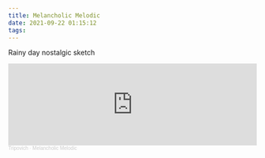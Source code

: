 ```yaml
---
title: Melancholic Melodic
date: 2021-09-22 01:15:12
tags:
---
```

Rainy day nostalgic sketch

<iframe width="100%" height="166" scrolling="no" frameborder="no" allow="autoplay" src="https://w.soundcloud.com/player/?url=https%3A//api.soundcloud.com/tracks/1128625141&color=%23181817&auto_play=false&hide_related=false&show_comments=true&show_user=true&show_reposts=false&show_teaser=true"></iframe><div style="font-size: 10px; color: #cccccc;line-break: anywhere;word-break: normal;overflow: hidden;white-space: nowrap;text-overflow: ellipsis; font-family: Interstate,Lucida Grande,Lucida Sans Unicode,Lucida Sans,Garuda,Verdana,Tahoma,sans-serif;font-weight: 100;"><a href="https://soundcloud.com/tripovich" title="Tripovich" target="_blank" style="color: #cccccc; text-decoration: none;">Tripovich</a> · <a href="https://soundcloud.com/tripovich/melancholic-melodic" title="Melancholic Melodic" target="_blank" style="color: #cccccc; text-decoration: none;">Melancholic Melodic</a></div>